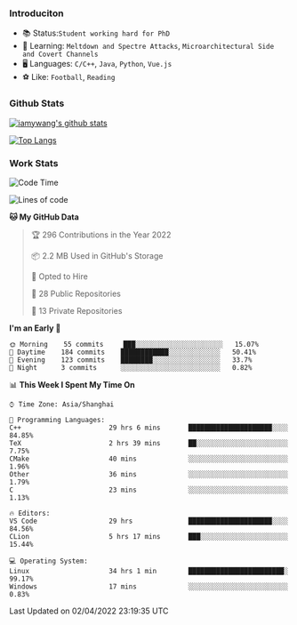 ### Introduciton

- 📚 Status:`Student working hard for PhD`
- 🔎 Learning: `Meltdown and Spectre Attacks`, `Microarchitectural Side and Covert Channels`
- 🖥️ Languages: `C/C++`, `Java`, `Python`, `Vue.js`
- ⚽ Like: `Football`, `Reading`

### Github Stats

[![iamywang's github stats](https://github-readme-stats.vercel.app/api?username=iamywang&count_private=true&show_icons=true)]()

[![Top Langs](https://github-readme-stats.vercel.app/api/top-langs/?username=iamywang&layout=compact)]()

### Work Stats

<!--START_SECTION:waka-->
![Code Time](http://img.shields.io/badge/Code%20Time-234%20hrs%2037%20mins-blue)

![Lines of code](https://img.shields.io/badge/From%20Hello%20World%20I%27ve%20Written-523%20Thousand%20lines%20of%20code-blue)

**🐱 My GitHub Data** 

> 🏆 296 Contributions in the Year 2022
 > 
> 📦 2.2 MB Used in GitHub's Storage 
 > 
> 💼 Opted to Hire
 > 
> 📜 28 Public Repositories 
 > 
> 🔑 13 Private Repositories  
 > 
**I'm an Early 🐤** 

```text
🌞 Morning    55 commits     ███░░░░░░░░░░░░░░░░░░░░░░   15.07% 
🌆 Daytime    184 commits    ████████████░░░░░░░░░░░░░   50.41% 
🌃 Evening    123 commits    ████████░░░░░░░░░░░░░░░░░   33.7% 
🌙 Night      3 commits      ░░░░░░░░░░░░░░░░░░░░░░░░░   0.82%

```


📊 **This Week I Spent My Time On** 

```text
⌚︎ Time Zone: Asia/Shanghai

💬 Programming Languages: 
C++                      29 hrs 6 mins       █████████████████████░░░░   84.85% 
TeX                      2 hrs 39 mins       ██░░░░░░░░░░░░░░░░░░░░░░░   7.75% 
CMake                    40 mins             ░░░░░░░░░░░░░░░░░░░░░░░░░   1.96% 
Other                    36 mins             ░░░░░░░░░░░░░░░░░░░░░░░░░   1.79% 
C                        23 mins             ░░░░░░░░░░░░░░░░░░░░░░░░░   1.13%

🔥 Editors: 
VS Code                  29 hrs              █████████████████████░░░░   84.56% 
CLion                    5 hrs 17 mins       ███░░░░░░░░░░░░░░░░░░░░░░   15.44%

💻 Operating System: 
Linux                    34 hrs 1 min        ████████████████████████░   99.17% 
Windows                  17 mins             ░░░░░░░░░░░░░░░░░░░░░░░░░   0.83%

```


 Last Updated on 02/04/2022 23:19:35 UTC
<!--END_SECTION:waka-->

